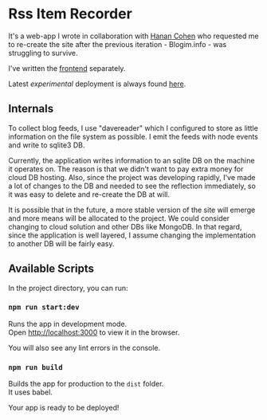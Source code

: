 # Rss Item Recorder
It's a web-app I wrote in collaboration with [Hanan Cohen](https://twitter.com/hananc) who requested me to re-create the site after the previous iteration - Blogim.info - was struggling to survive.


I've written the [frontend](https://github.com/sankemax/blogim-react-ts) separately.

Latest *experimental* deployment is always found [here](https://blogim-rss.herokuapp.com/).

## Internals
To collect blog feeds, I use "davereader" which I configured to store as little information on the file system as possible. I emit the feeds with node events and write to sqlite3 DB.

Currently, the application writes information to an sqlite DB on the machine it operates on. The reason is that we didn't want to pay extra money for cloud DB hosting.
Also, since the project was developing rapidly, I've made a lot of changes to the DB and needed to see the reflection immediately, so it was easy to delete and re-create the DB at will.

It is possible that in the future, a more stable version of the site will emerge and more means will be allocated to the project. We could consider changing to cloud solution and other DBs like MongoDB.
In that regard, since the application is well layered, I assume changing the implementation to another DB will be fairly easy.

## Available Scripts

In the project directory, you can run:

### `npm run start:dev`

Runs the app in development mode.<br />
Open [http://localhost:3000](http://localhost:3000) to view it in the browser.

You will also see any lint errors in the console.

### `npm run build`

Builds the app for production to the `dist` folder.<br />
It uses babel.

Your app is ready to be deployed!
